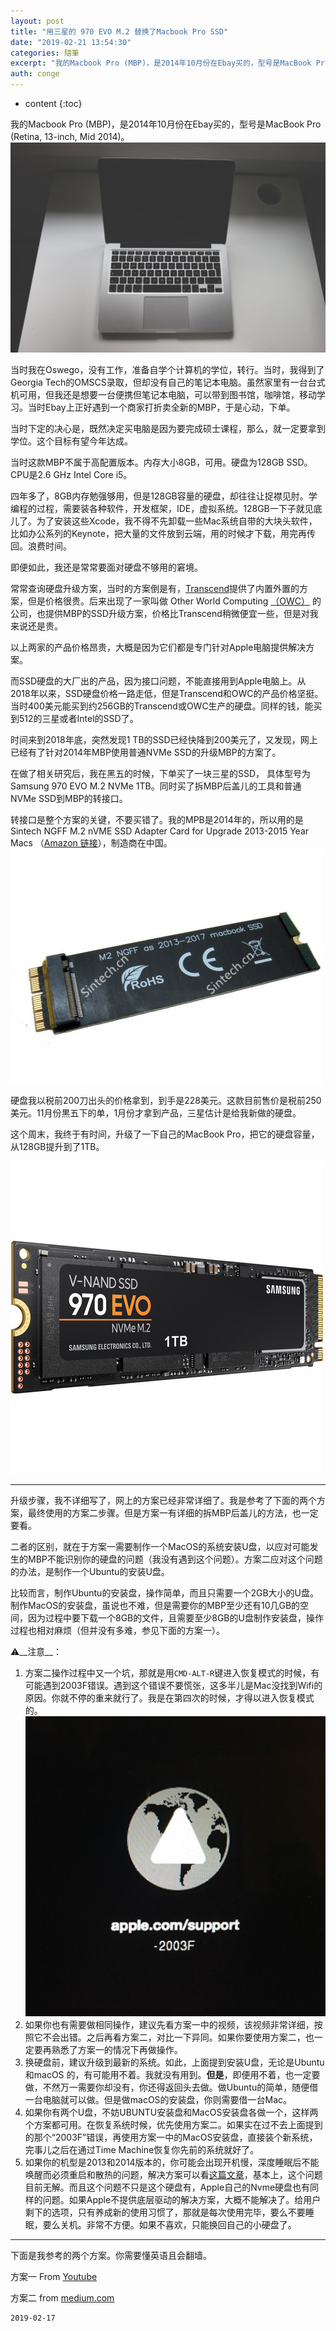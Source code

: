 ```yaml
---
layout: post
title: "用三星的 970 EVO M.2 替换了Macbook Pro SSD"
date: "2019-02-21 13:54:30"
categories: 隨筆
excerpt: "我的Macbook Pro (MBP)，是2014年10月份在Ebay买的，型号是MacBook Pro (Retina, 13-inch, M..."
auth: conge
---
```

* content
{:toc}

我的Macbook Pro (MBP)，是2014年10月份在Ebay买的，型号是MacBook Pro (Retina, 13-inch, Mid 2014)。
![ ](/assets/images/隨筆/118382-ac51f02017eea09d.png)

当时我在Oswego，没有工作，准备自学个计算机的学位，转行。当时，我得到了Georgia Tech的OMSCS录取，但却没有自己的笔记本电脑。虽然家里有一台台式机可用，但我还是想要一台便携但笔记本电脑，可以带到图书馆，咖啡馆，移动学习。当时Ebay上正好遇到一个商家打折卖全新的MBP，于是心动，下单。

当时下定的决心是，既然决定买电脑是因为要完成硕士课程，那么，就一定要拿到学位。这个目标有望今年达成。

当时这款MBP不属于高配置版本。内存大小8GB，可用。硬盘为128GB SSD。CPU是2.6 GHz Intel Core i5。

四年多了，8GB内存勉强够用，但是128GB容量的硬盘，却往往让捉襟见肘。学编程的过程，需要装各种软件，开发框架，IDE，虚拟系统。128GB一下子就见底儿了。为了安装这些Xcode，我不得不先卸载一些Mac系统自带的大块头软件，比如办公系列的Keynote，把大量的文件放到云端，用的时候才下载，用完再传回。浪费时间。

即便如此，我还是常常要面对硬盘不够用的窘境。

常常查询硬盘升级方案，当时的方案倒是有，[Transcend](https://www.transcend-info.com/apple/)提供了内置外置的方案，但是价格很贵。后来出现了一家叫做 Other World Computing [（OWC）](https://eshop.macsales.com/shop/ssd/owc)
  的公司，也提供MBP的SSD升级方案，价格比Transcend稍微便宜一些，但是对我来说还是贵。

以上两家的产品价格昂贵，大概是因为它们都是专门针对Apple电脑提供解决方案。

而SSD硬盘的大厂出的产品，因为接口问题，不能直接用到Apple电脑上。从2018年以来，SSD硬盘价格一路走低，但是Transcend和OWC的产品价格坚挺。当时400美元能买到约256GB的Transcend或OWC生产的硬盘。同样的钱，能买到512的三星或者Intel的SSD了。

时间来到2018年底，突然发现1 TB的SSD已经快降到200美元了，又发现，网上已经有了针对2014年MBP使用普通NVMe SSD的升级MBP的方案了。

在做了相关研究后，我在黑五的时候，下单买了一块三星的SSD， 具体型号为Samsung 970 EVO M.2 NVMe 1TB。同时买了拆MBP后盖儿的工具和普通NVMe SSD到MBP的转接口。

转接口是整个方案的关键，不要买错了。我的MPB是2014年的，所以用的是Sintech NGFF M.2 nVME SSD Adapter Card for Upgrade 2013-2015 Year Macs （[Amazon 链接](https://www.amazon.com/Sintech-Adapter-Upgrade-2013-2015-MacBook/dp/B01CWWAENG)），制造商在中国。
![Sintech](/assets/images/隨筆/118382-9607111102505fa8.png)


硬盘我以税前200刀出头的价格拿到，到手是228美元。这款目前售价是税前250美元。11月份黒五下的单，1月份才拿到产品，三星估计是给我新做的硬盘。

这个周末，我终于有时间，升级了一下自己的MacBook Pro，把它的硬盘容量，从128GB提升到了1TB。

![ ](/assets/images/隨筆/118382-64f54fb9b4c42625.png)

-----

升级步骤，我不详细写了，网上的方案已经非常详细了。我是参考了下面的两个方案，最终使用的方案二步骤。但是方案一有详细的拆MBP后盖儿的方法，也一定要看。

二者的区别，就在于方案一需要制作一个MacOS的系统安装U盘，以应对可能发生的MBP不能识别你的硬盘的问题（我没有遇到这个问题）。方案二应对这个问题的办法，是制作一个Ubuntu的安装U盘。

比较而言，制作Ubuntu的安装盘，操作简单，而且只需要一个2GB大小的U盘。制作MacOS的安装盘，虽说也不难，但是需要你的MBP至少还有10几GB的空间，因为过程中要下载一个8GB的文件，且需要至少8GB的U盘制作安装盘，操作过程也相对麻烦（但并没有多难，参见下面的方案一）。

⚠️__注意__：

1. 方案二操作过程中又一个坑，那就是用`CMD-ALT-R`键进入恢复模式的时候，有可能遇到2003F错误。遇到这个错误不要慌张，这多半儿是Mac没找到Wifi的原因。你就不停的重来就行了。我是在第四次的时候，才得以进入恢复模式的。
![2003F error](/assets/images/隨筆/118382-f0d84e5525a27bd2.png)
2. 如果你也有需要做相同操作，建议先看方案一中的视频，该视频非常详细，按照它不会出错。之后再看方案二，对比一下异同。如果你要使用方案二，也一定要再熟悉了方案一的情况下再做操作。
3. 换硬盘前，建议升级到最新的系统。如此，上面提到安装U盘，无论是Ubuntu和macOS 的，有可能用不着。我就没有用到。__但是__，即便用不着，也一定要做，不然万一需要你却没有，你还得返回头去做。做Ubuntu的简单，随便借一台电脑就可以做。但是做macOS的安装盘，你则需要借一台Mac。
4. 如果你有两个U盘，不妨UBUNTU安装盘和MacOS安装盘各做一个，这样两个方案都可用。在恢复系统时候，优先使用方案二。如果实在过不去上面提到的那个“2003F”错误，再使用方案一中的MacOS安装盘，直接装个新系统，完事儿之后在通过Time Machine恢复你先前的系统就好了。
5. 如果你的机型是2013和2014版本的，你可能会出现开机慢，深度睡眠后不能唤醒而必须重启和散热的问题，解决方案可以看[这篇文章](https://www.v2ex.com/t/482777)，基本上，这个问题目前无解。而且这个问题不只是这个硬盘有，Apple自己的Nvme硬盘也有同样的问题。如果Apple不提供底层驱动的解决方案，大概不能解决了。给用户剩下的选项，只有养成新的使用习惯了，那就是每次使用完毕，要么不要睡眠，要么关机。非常不方便。如果不喜欢，只能换回自己的小硬盘了。


----

下面是我参考的两个方案。你需要懂英语且会翻墙。

方案一 From [Youtube](https://www.youtube.com/watch?v=NU6yatTvyyk&t=291s)

方案二 from [medium.com](https://medium.com/@vsulak.svk/how-to-replace-macbook-ssd-with-samsung-970-evo-m-2-nvme-on-macos-mojave-945684e79daa)


```
2019-02-17
```

